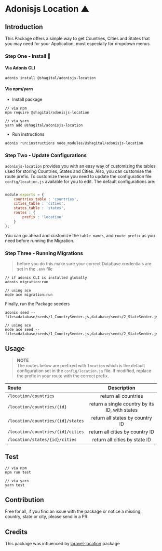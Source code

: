 # Adonisjs Location ▲

## Introduction
This Package offers a simple way to get Countries, Cities and States that you may need for your Application, most especially for dropdown menus.

### Step One - Install  🎼
#### Via Adonis CLI
`adonis install @shagital/adonisjs-location`

#### Via npm/yarn
- Install package
```shell
// via npm
npm require @shagital/adonisjs-location

// via yarn
yarn add @shagital/adonisjs-location
```
- Run instructions
```
adonis run:instructions node_modules/@shagital/adonisjs-location
```


### Step Two - Update Configurations
`adonisjs-location` provides you with an easy way of customizing the tables used for storing Countries, States and Cities. Also, you can customise the route prefix. To customize these you need to update the 
configuration file `config/location.js` available for you to edit. The default configurations are:

```js

module.exports = {
    countries_table : 'countries',
    cities_table : 'cities',
    states_table : 'states',
    routes : {
        prefix : 'location'
    }
};
```

You can go ahead and customize the `table names`, and `route prefix` as you need before running the Migration.

### Step Three - Running Migrations

> before you do this make sure your correct Database credentials are set in the `.env` file

```shell
// if adonis CLI is installed globally
adonis migration:run

// using ace
node ace migration:run
```

Finally, run the Package seeders

```shell
adonis seed --files=database/seeds/1_CountrySeeder.js,database/seeds/2_StateSeeder.js,database/seeds/3_CitySeeder.js

// using ace
node ace seed --files=database/seeds/1_CountrySeeder.js,database/seeds/2_StateSeeder.js,database/seeds/3_CitySeeder.js
```

## Usage

>**NOTE**<br>
>The routes below are prefixed with `location` which is the default configuration set in the `config/location.js`
>file. If modified, replace the prefix in your route with the correct prefix. 

|Route|Description|
|:------------- | :----------: |
|`/location/countries`|return all countries|
|`/location/countries/{id}`|return a single country by its ID, with states|
|`/location/countries/{id}/states`|return all states by country ID|
|`/location/countries/{id}/cities`|return all cities by country ID|
|`/location/states/{id}/cities`|return all cities by state ID|

## Test
```shell
// via npm
npm run test

// via yarn
yarn test
```

## Contribution

Free for all, if you find an issue with the package or notice a missing country, state or city, please send in a PR.


## Credits
This package was influenced by [laravel-location](https://github.com/ichtrojan/laravel-location) package
